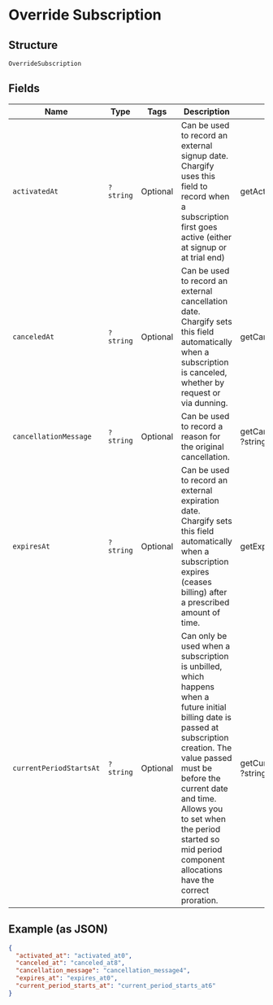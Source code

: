 
# Override Subscription

## Structure

`OverrideSubscription`

## Fields

| Name | Type | Tags | Description | Getter | Setter |
|  --- | --- | --- | --- | --- | --- |
| `activatedAt` | `?string` | Optional | Can be used to record an external signup date. Chargify uses this field to record when a subscription first goes active (either at signup or at trial end) | getActivatedAt(): ?string | setActivatedAt(?string activatedAt): void |
| `canceledAt` | `?string` | Optional | Can be used to record an external cancellation date. Chargify sets this field automatically when a subscription is canceled, whether by request or via dunning. | getCanceledAt(): ?string | setCanceledAt(?string canceledAt): void |
| `cancellationMessage` | `?string` | Optional | Can be used to record a reason for the original cancellation. | getCancellationMessage(): ?string | setCancellationMessage(?string cancellationMessage): void |
| `expiresAt` | `?string` | Optional | Can be used to record an external expiration date. Chargify sets this field automatically when a subscription expires (ceases billing) after a prescribed amount of time. | getExpiresAt(): ?string | setExpiresAt(?string expiresAt): void |
| `currentPeriodStartsAt` | `?string` | Optional | Can only be used when a subscription is unbilled, which happens when a future initial billing date is passed at subscription creation. The value passed must be before the current date and time. Allows you to set when the period started so mid period component allocations have the correct proration. | getCurrentPeriodStartsAt(): ?string | setCurrentPeriodStartsAt(?string currentPeriodStartsAt): void |

## Example (as JSON)

```json
{
  "activated_at": "activated_at0",
  "canceled_at": "canceled_at8",
  "cancellation_message": "cancellation_message4",
  "expires_at": "expires_at0",
  "current_period_starts_at": "current_period_starts_at6"
}
```

